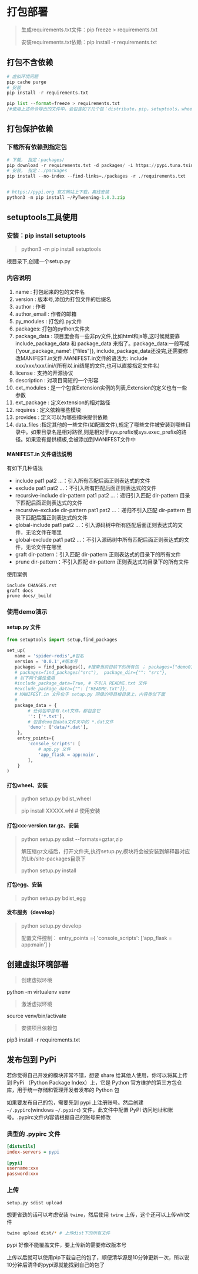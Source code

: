 # 打包部署

> 生成requirements.txt文件：pip freeze > requirements.txt
>
> 安装requirements.txt依赖：pip install -r requirements.txt

## 打包不含依赖

```python
# 虚拟环境问题
pip cache purge
# 安装
pip install -r requirements.txt

pip list --format=freeze > requirements.txt
/#使用上述命令导出的文件中，会包含如下几个包：distribute，pip，setuptools，wheel，建议手动删除！
```

## 打包保护依赖

### 下载所有依赖到指定包

```python
# 下载， 指定：packages/
pip download -r requirements.txt -d packages/ -i https://pypi.tuna.tsinghua.edu.cn/simple
# 安装， 指定：./packages
pip install --no-index --find-links=./packages -r ./requirements.txt


# https://pypi.org 官方网站上下载，离线安装
python3 -m pip install ~/PyTweening-1.0.3.zip

```

## setuptools工具使用

### 安装：pip install setuptools

> python3 -m pip install setuptools

根目录下,创建一个setup.py

### 内容说明

1. name : 打包起来的包的文件名
2. version : 版本号,添加为打包文件的后缀名
3. author : 作者
4. author_email : 作者的邮箱
5. py_modules : 打包的.py文件
6. packages: 打包的python文件夹
7. package_data :  项目里会有一些非py文件,比如html和js等,这时候就要靠include_package_data 和 package_data 来指了。package_data:一般写成{‘your_package_name’: [“files”]}, include_package_data还没完,还需要修改MANIFEST.in文件.MANIFEST.in文件的语法为: include xxx/xxx/xxx/.ini/(所有以.ini结尾的文件,也可以直接指定文件名)
8. license : 支持的开源协议
9. description : 对项目简短的一个形容
10. ext_modules : 是一个包含Extension实例的列表,Extension的定义也有一些参数
11. ext_package : 定义extension的相对路径
12. requires : 定义依赖哪些模块
13. provides : 定义可以为哪些模块提供依赖
14. data_files :指定其他的一些文件(如配置文件),规定了哪些文件被安装到哪些目录中。如果目录名是相对路径,则是相对于sys.prefix或sys.exec_prefix的路径。如果没有提供模板,会被添加到MANIFEST文件中

#### MANIFEST.in 文件语法说明

有如下几种语法

- include pat1 pat2 ...：引入所有匹配后面正则表达式的文件
- exclude pat1 pat2 ...：不引入所有匹配后面正则表达式的文件
- recursive-include dir-pattern pat1 pat2 ...：递归引入匹配 dir-pattern 目录下匹配后面正则表达式的文件
- recursive-exclude dir-pattern pat1 pat2 ...：递归不引入匹配 dir-pattern 目录下匹配后面正则表达式的文件
- global-include pat1 pat2 ...：引入源码树中所有匹配后面正则表达式的文件，无论文件在哪里
- global-exclude pat1 pat2 ...：不引入源码树中所有匹配后面正则表达式的文件，无论文件在哪里
- graft dir-pattern：引入匹配 dir-pattern 正则表达式的目录下的所有文件
- prune dir-pattern：不引入匹配 dir-pattern 正则表达式的目录下的所有文件

使用案例

```
include CHANGES.rst
graft docs
prune docs/_build
```



### 使用demo演示

#### setup.py 文件

```python
from setuptools import setup,find_packages

set_up(
   name = 'spider-redis',#包名
   version = '0.0.1',#版本号
   packages = find_packages(), #搜索当前目前下的所有包 ； packages=["demo01","demo02"] 
   # packages=find_packages("src"),  package_dir={"": "src"},
   # 以下两个属性使用
   #include_package_data=True, # 不引入 README.txt 文件
   #exclude_package_data={"": ["README.txt"]},
   # MANIFEST.in 文件位于 setup.py 同级的项目根目录上，内容类似下面
   # 
   package_data = {
        # 任何包中含有.txt文件，都包含它
        '': ['*.txt'],
        # 包含demo包data文件夹中的 *.dat文件
        'demo': ['data/*.dat'],
    },
    entry_points={
        'console_scripts': [
            # app.py 文件
            'app_flask = app:main',
        ],
    }
)
```

#### 打包wheel、安装

>  python setup.py bdist_wheel
>
> pip install XXXXX.whl   # 使用安装

#### 打包xxx-version.tar.gz、安装

> python setup.py sdist  --formats=gztar,zip
>
> 解压缩gz文档后，打开文件夹,执行setup.py,模块将会被安装到解释器对应的Lib/site-packages目录下
>
> python setup.py install

#### 打包egg、安装

>  python setup.py bdist_egg

#### 发布服务（develop）

>  python setup.py develop
>
> 配置文件控制： entry_points ={ 'console_scripts': ['app_flask = app:main']  }



## 创建虚拟环境部署

>创建虚拟环境

python -m virtualenv venv

> 激活虚拟环境

source venv/bin/activate

> 安装项目依赖包

pip3 install -r requirements.txt



## 发布包到 PyPi

若你觉得自己开发的模块非常不错，想要 share 给其他人使用，你可以将其上传到 PyPi （Python Package Index）上，它是 Python 官方维护的第三方包仓库，用于统一存储和管理开发者发布的 Python 包

如果要发布自己的包，需要先到 pypi 上注册账号。然后创建 `~/.pypirc`(windows `~/.pypirc`) 文件，此文件中配置 PyPI 访问地址和账号。.pypirc文件内容请根据自己的账号来修改

### 典型的 .pypirc 文件

```ini
[distutils]
index-servers = pypi
 
[pypi]
username:xxx
password:xxx
```

### 上传

```undefined
setup.py sdist upload
```

想更省劲的话可以考虑安装 `twine`，然后使用 `twine` 上传，这个还可以上传whl文件

```bash
twine upload dist/* # 上传dist下的所有文件
```

pypi 好像不能覆盖文件，要上传新的需要修改版本号

上传以后就可以使用pip下载自己的包了，顺便清华源是10分钟更新一次，所以说10分钟后清华的pypi源就能找到自己的包了